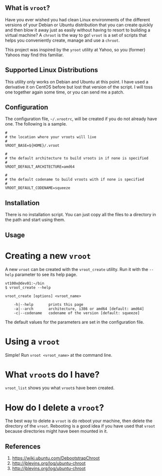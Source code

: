 What is `vroot`?
----------------

Have you ever wished you had clean Linux environments of the different versions of your Debian or Ubuntu distribution that you can create quickly and then blow it away just as easily without having to resort to building a virtual machine?  A `chroot` is the way to go!  `vroot` is a set of scripts that helps you conveniently create, manage and use a `chroot`.

This project was inspired by the `yroot` utility at Yahoo, so you (former) Yahoos may find this familiar.


Supported Linux Distributions
-----------------------------

This utility only works on Debian and Ubuntu at this point.  I have used a derivative it on CentOS before but lost that version of the script.  I will toss one together again some time, or you can send me a patch.


Configuration
-------------

The configuration file, `~/.vrootrc`, will be created if you do not already have one.  The following is a sample.

    #
    # the location where your vroots will live
    #
    VROOT_BASE=${HOME}/.vroot
    
    #
    # the default architecture to build vroots in if none is specified
    #
    VROOT_DEFAULT_ARCHITECTURE=amd64
    
    #
    # the default codename to build vroots with if none is specified
    #
    VROOT_DEFAULT_CODENAME=squeeze

Installation
------------

There is no installation script.  You can just copy all the files to a directory in the path and start using them.


Usage
-----

Creating a new `vroot`
======================

A new `vroot` can be created with the `vroot_create` utility.  Run it with the `--help` parameter to see its help page.

    vt100x@dev01:~/bin
    $ vroot_create --help
    
    vroot_create [options] <vroot_name>
    
        -h|--help       prints this page
        -a|--arch       architecture, i386 or amd64 [default: amd64]
        -c|--codename   codename of the version [default: squeeze]

The default values for the parameters are set in the configuration file.

Using a `vroot`
===============

Simple!  Run `vroot <vroot_name>` at the command line.


What `vroot`s do I have?
========================

`vroot_list` shows you what `vroot`s have been created.

How do I delete a `vroot`?
==========================

The best way to delete a `vroot` is do reboot your machine, then delete the directory of the `vroot`.  Rebooting is a good idea if you have used that `vroot` because directories might have been mounted in it.


References
----------

1. https://wiki.ubuntu.com/DebootstrapChroot
2. http://jblevins.org/log/ubuntu-chroot
3. http://jblevins.org/log/ubuntu-chroot
